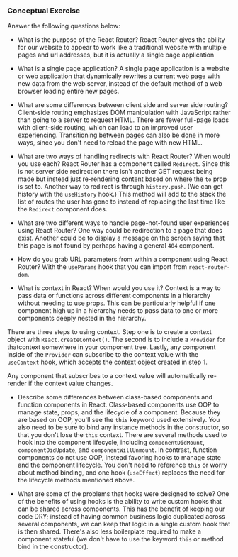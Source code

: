 ### Conceptual Exercise

Answer the following questions below:

- What is the purpose of the React Router?
  React Router gives the ability for our website to appear to work like a traditional website with multiple pages and url addresses, but it is actually a single page application

- What is a single page application?
  A single page application is a website or web application that dynamically rewrites a current web page with new data from the web server, instead of the default method of a web browser loading entire new pages.

- What are some differences between client side and server side routing?
  Client-side routing emphasizes DOM manipulation with JavaScript rather than going to a server to request HTML. There are fewer full-page loads with client-side routing, which can lead to an improved user experiencing. Transitioning between pages can also be done in more ways, since you don't need to reload the page with new HTML.

- What are two ways of handling redirects with React Router? When would you use each?
  React Router has a component called `Redirect`. Since this is not server side redirection there isn't another GET request being made but instead just re-rendering content based on where the `to` prop is set to. Another way to
redirect is through `history.push`. (We can get history with the `useHistory` hook.) This method will add to the stack the list of routes the user has gone to
instead of replacing the last time like the `Redirect` component does.

- What are two different ways to handle page-not-found user experiences using React Router? 
  One way could be redirection to a page that does exist. Another could be to display a message on the screen saying that this page is not found by perhaps having a general `404` component.

- How do you grab URL parameters from within a component using React Router?
  With the `useParams` hook that you can import from `react-router-dom`.

- What is context in React? When would you use it?
  Context is a way to pass data or functions across different components in a hierarchy without needing to use props. This can be particularly helpful if one
component high up in a hierarchy needs to pass data to one or more components deeply nested in the hierarchy.

There are three steps to using context. Step one is to create a context object with `React.createContext()`. The second is to include a `Provider` for thatcontext somewhere in your component tree. Lastly, any component inside of the `Provider` can subscribe to the context value with the `useContext` hook, which accepts the context object created in step 1.

Any component that subscribes to a context value will automatically re-render if
the context value changes.

- Describe some differences between class-based components and function
  components in React.
  Class-based components use OOP to manage state, props, and the lifecycle of a component. Because they are based on OOP, you'll see the `this` keyword used
extensively. You also need to be sure to bind any instance methods in the constructor, so that you don't lose the `this` context. There are several methods used to hook into the component lifecycle, including
`componentDidMount`, `componentDidUpdate`, and `componentWillUnmount`.
In contrast, function components do not use OOP, instead favoring hooks to manage state and the component lifecycle. You don't need to reference `this` or
worry about method binding, and one hook (`useEffect`) replaces the need for the lifecycle methods mentioned above.

- What are some of the problems that hooks were designed to solve?
  One of the benefits of using hooks is the ability to write custom hooks that can
be shared across components. This has the benefit of keeping our code DRY; instead of having common business logic duplicated across several components, we can keep that logic in a single custom hook that is then shared. There's also less boilerplate required to make a component stateful (we don't have to use the keyword `this` or method bind in the constructor).